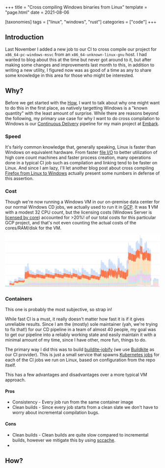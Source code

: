 +++
title = "Cross compiling Windows binaries from Linux"
template = "page.html"
date = 2021-08-06

[taxonomies]
tags = ["linux", "windows", "rust"]
categories = ["code"]
+++

## Introduction

Last November I added a new job to our CI to cross compile our project for `x86_64-pc-windows-msvc` from an `x86_64-unknown-linux-gnu` host. I had wanted to blog about this at the time but never got around to it, but after making some changes and improvements last month to this, in addition to writing a new utility, I figured now was as good of a time as any to share some knowledge in this area for those who might be interested.

## Why?

Before we get started with the [How](#how), I want to talk about why one might want to do this in the first place, as natively targetting Windows is a "known quantity" with the least amount of surprise. While there are reasons beyond the following, my primary use case for why I want to do cross compilation to Windows is our [Continuous Delivery](https://en.wikipedia.org/wiki/Continuous_delivery) pipeline for my main project at [Embark](https://www.embark.dev/).

### Speed

It's fairly common knowledge that, generally speaking, Linux is faster than Windows on equivalent hardware. From faster [file I/O](https://github.com/Microsoft/WSL/issues/873#issuecomment-425272829) to better utilization of high core count machines and faster process creation, many operations done in a typical CI job such as compilation and linking tend to be faster on Linux. And since I am lazy, I'll let another blog post about cross compiling [Firefox from Linux to Windows](https://glandium.org/blog/?p=4020) actually present some numbers in defense of this assertion.

### Cost

Though we're now running a Windows VM in our on-premise data center for our normal Windows CD jobs, we actually used to run it in [GCP](https://cloud.google.com/). It was **1** VM with a modest 32 CPU count, but the licensing costs (Windows Server is [licensed by core](https://www.microsoft.com/en-us/windows-server/pricing)) accounted for >20%! of our total costs for this particular GCP project, and that's not even counting the actual costs of the cores/RAM/disk for the VM.

<p align="center"><img src="graph_of_sadness.png"/></p>

### Containers

This one is probably the most subjective, so strap in!

While fast CI is a must, it really doesn't matter how fast it is if it gives unreliable results. Since I am the (mostly) sole maintainer (yah, we're trying to fix that!) for our CD pipeline in a team of almost 40 people, my goal was to get our pipeline into a reliably working state and easily maintain it with a minimal amount of my time, since I have other, more fun, things to do.

The primary way I did this was to build [buildite-jobify](https://github.com/EmbarkStudios/buildkite-jobify) (we use [Buildkite](https://buildkite.com/features) as our CI provider). This is just a small service that spawns [Kubernetes jobs](https://kubernetes.io/docs/concepts/workloads/controllers/job/) for each of the CI jobs we run on Linux, based on configuration from the repo itself.

This has a few advantages and disadvantages over a more typical VM approach.

#### Pros

- Consistency - Every job run from the same container image 
- Clean builds - Since every job starts from a clean slate we don't have to worry about incremental compilation bugs.

#### Cons

- Clean builds - Clean builds are quite slow compared to incremental builds, however we mitigate this by using [sccache](https://github.com/mozilla/sccache).
- 

## How?

